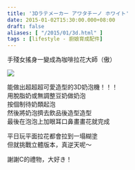 ```yaml
---
title: '3Dラテメーカー アワタチーノ ホワイト'
date: 2015-01-02T15:30:00.000+08:00
draft: false
aliases: [ "/2015/01/3d.html" ]
tags : [lifestyle - 廚娘育成配件]
---
```


手殘女搖身一變成為咖啡拉花大師（傲）  

[![](https://farm9.staticflickr.com/8641/15939883590_cde73911e1_z.jpg)](https://farm9.staticflickr.com/8641/15939883590_cde73911e1_z.jpg)

能做出超超超可愛造型的3D奶泡機！！！  
用脫脂奶或無調整豆奶做奶泡  
按個制待奶類起泡  
然後將奶泡擠去飲品後造型造型  
最後在泡泡上加眼耳口鼻畫畫花就完成  
  
平日玩平面拉花都會拉到一塌糊塗  
但就挑戰立體版本，真逆天呢～  
  
謝謝C的禮物，大好き！
